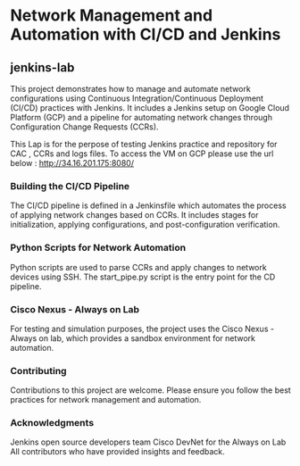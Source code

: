 # Network Management and Automation with CI/CD and Jenkins
## jenkins-lab

This project demonstrates how to manage and automate network configurations using Continuous Integration/Continuous Deployment (CI/CD) practices with Jenkins. It includes a Jenkins setup on Google Cloud Platform (GCP) and a pipeline for automating network changes through Configuration Change Requests (CCRs).

This Lap is for the perpose of testing Jenkins practice and repository for CAC , CCRs and logs files.
To access the VM on GCP please use the url below : 
http://34.16.201.175:8080/

### Building the CI/CD Pipeline
The CI/CD pipeline is defined in a Jenkinsfile which automates the process of applying network changes based on CCRs. It includes stages for initialization, applying configurations, and post-configuration verification.

### Python Scripts for Network Automation
Python scripts are used to parse CCRs and apply changes to network devices using SSH. The start_pipe.py script is the entry point for the CD pipeline.

### Cisco Nexus - Always on Lab
For testing and simulation purposes, the project uses the Cisco Nexus - Always on lab, which provides a sandbox environment for network automation.

### Contributing
Contributions to this project are welcome. Please ensure you follow the best practices for network management and automation.

### Acknowledgments
Jenkins open source developers team
Cisco DevNet for the Always on Lab
All contributors who have provided insights and feedback.


